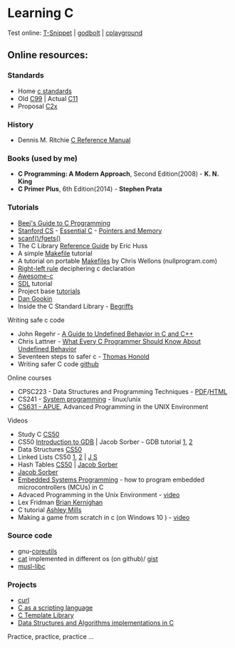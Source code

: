 # Learning C

Test online: [T-Snippet](https://taas.trust-in-soft.com/tsnippet/#) | [godbolt](https://godbolt.org/) | [cplayground](https://cplayground.com/)

## Online resources:

### Standards


* Home [c standards](http://open-std.org/jtc1/sc22/wg14/)
* Old [C99](http://www.open-std.org/jtc1/sc22/wg14/www/docs/n1256.pdf) | Actual [C11](http://open-std.org/jtc1/sc22/wg14/www/docs/n1570.pdf)
* Proposal [C2x](http://www.open-std.org/jtc1/sc22/wg14/www/docs/n2573.pdf)

### History

* Dennis M. Ritchie [C Reference Manual](https://www.bell-labs.com/usr/dmr/www/cman.pdf)

### Books (used by me)

* **C Programming: A Modern Approach**, Second Edition(2008) - **K. N. King**
* **C Primer Plus**, 6th Edition(2014) - **Stephen Prata**

### Tutorials

* [Beej's Guide to C Programming](http://beej.us/guide/bgc/)
* [Stanford CS](http://cslibrary.stanford.edu/) - [Essential C](http://cslibrary.stanford.edu/101/EssentialC.pdf) - [Pointers and Memory](http://cslibrary.stanford.edu/102/PointersAndMemory.pdf)
* [scanf()/fgets()](http://sekrit.de/webdocs/c/beginners-guide-away-from-scanf.html)
* The C Library [Reference Guide](http://www.fortran-2000.com/ArnaudRecipes/Cstd/) by Eric Huss
* A simple [Makefile](https://cs.colby.edu/maxwell/courses/tutorials/maketutor/) tutorial
* A tutorial on portable [Makefiles](https://nullprogram.com/blog/2017/08/20/) by Chris Wellons (nullprogram.com)
* [Right-left rule](http://cseweb.ucsd.edu/~ricko/rt_lt.rule.html) deciphering c declaration
* [Awesome-c](https://github.com/kozross/awesome-c)
* [SDL](https://www.parallelrealities.co.uk/) tutorial
* Project base [tutorials](https://github.com/rby90/project-based-tutorials-in-c)
* [Dan Gookin](https://c-for-dummies.com/)
* Inside the C Standard Library - [Begriffs](https://begriffs.com/posts/2019-01-19-inside-c-standard-lib.html)

Writing safe c code

* John Regehr - [A Guide to Undefined Behavior in C and C++](https://blog.regehr.org/archives/213)
* Chris Lattner - [What Every C Programmer Should Know About Undefined Behavior](https://blog.llvm.org/2011/05/what-every-c-programmer-should-know.html)
* Seventeen steps to safer c - [Thomas Honold](https://www.embedded.com/seventeen-steps-to-safer-c-code/)
* Writing safer C code [github](https://github.com/Cyan4973/Writing_Safer_C_code)

Online courses

* CPSC223 - Data Structures and Programming Techniques - [PDF](http://www.cs.yale.edu/homes/aspnes/classes/223/notes.pdf)/[HTML](http://www.cs.yale.edu/homes/aspnes/classes/223/notes.html)
* CS241 - [System programming](http://cs241.cs.illinois.edu/coursebook/index.html) - linux/unix
* [CS631 - APUE](https://stevens.netmeister.org/631/), Advanced Programming in the UNIX Environment

Videos

* Study C [CS50](https://study.cs50.net/)
* CS50 [Introduction to GDB](https://www.youtube.com/watch?v=sCtY--xRUyI) | Jacob Sorber - GDB tutorial [1](https://www.youtube.com/watch?v=mfmXcbiRs0E), [2](https://www.youtube.com/watch?v=mm0b_H0KIRw)
* Data Structures [CS50](https://www.youtube.com/watch?v=3uGchQbk7g8)
* Linked Lists CS50 [1](https://www.youtube.com/watch?v=zQI3FyWm144), [2](https://www.youtube.com/watch?v=FHMPswJDCvU) | [J S](https://www.youtube.com/watch?v=VOpjAHCee7c)
* Hash Tables [CS50](https://www.youtube.com/watch?v=nvzVHwrrub0) | [Jacob Sorber](https://www.youtube.com/watch?v=2Ti5yvumFTU)
* [Jacob Sorber](https://www.youtube.com/user/jms36086)
* [Embedded Systems Programming](https://www.youtube.com/watch?v=3V9eqvkMzHA&list=PLPW8O6W-1chwyTzI3BHwBLbGQoPFxPAPM) - how to program embedded microcontrollers (MCUs) in C
* Advaced Programming in the Unix Environment - [video](https://www.youtube.com/channel/UC7-CyoYfsrVI-dsuHRQx0IQ)
* Lex Fridman [Brian Kernighan](https://www.youtube.com/watch?v=O9upVbGSBFo)
* C tutorial [Ashley Mills](https://www.youtube.com/watch?v=UILNmv2kFMc&list=PLCNJWVn9MJuPtPyljb-hewNfwEGES2oIW)
* Making a game from scratch in c (on Windows 10 ) - [video](https://www.youtube.com/watch?v=3zFFrBSdBvA)

### Source code


* gnu-[coreutils](https://github.com/coreutils/coreutils/tree/master/src)
* [cat](https://github.com/pete/cats) implemented in different os (on github)/ [gist](https://gist.github.com/pete/665971)
* [musl-libc](https://git.musl-libc.org/cgit/musl/tree/src)

### Projects

* [curl](https://curl.se)
* [C as a scripting language](https://gitlab.com/jlinhoff/instantc)
* [C Template Library](https://github.com/glouw/ctl)
* [Data Structures and Algorithms implementations in C](https://github.com/f0lg0/c-ds-algos)

Practice, practice, practice ...


